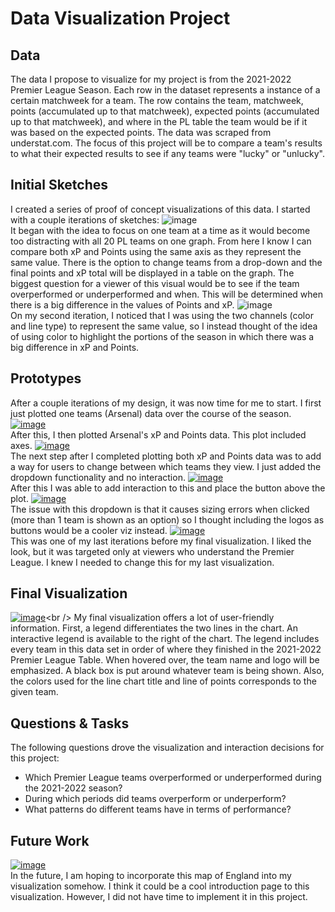# Data Visualization Project

## Data

The data I propose to visualize for my project is from the 2021-2022 Premier League Season. Each row in the dataset represents a instance of a certain matchweek for a team. The row contains the team, matchweek, points (accumulated up to that matchweek), expected points (accumulated up to that matchweek), and where in the PL table the team would be if it was based on the expected points. The data was scraped from understat.com. The focus of this project will be to compare a team's results to what their expected results to see if any teams were "lucky" or "unlucky".

## Initial Sketches

I created a series of proof of concept visualizations of this data. I started with a couple iterations of sketches:
![image](https://github.com/Diz138/PL-2021-2022-xPvsPoints/blob/master/images/sketch_iteration1.png)<br />
It began with the idea to focus on one team at a time as it would become too distracting with all 20 PL teams on one graph. From here I know I can compare both xP and Points using the same axis as they represent the same value. There is the option to change teams from a drop-down and the final points and xP total will be displayed in a table on the graph. The biggest question for a viewer of this visual would be to see if the team overperformed or underperformed and when. This will be determined when there is a big difference in the values of Points and xP. 
![image](https://github.com/Diz138/PL-2021-2022-xPvsPoints/blob/master/images/sketch_iteration2.png)<br />
On my second iteration, I noticed that I was using the two channels (color and line type) to represent the same value, so I instead thought of the idea of using color to highlight the portions of the season in which there was a big difference in xP and Points. 
## Prototypes
After a couple iterations of my design, it was now time for me to start. I first just plotted one teams (Arsenal) data over the course of the season.
[![image](https://github.com/Diz138/PL-2021-2022-xPvsPoints/blob/master/images/initialArsenalPlot.png)](https://vizhub.com/Diz138/bc89b191a0a845f6aaba0abc06cd5e00)<br />
After this, I then plotted Arsenal's xP and Points data. This plot included axes.
[![image](https://github.com/Diz138/PL-2021-2022-xPvsPoints/blob/master/images/secondIteration.png)](https://vizhub.com/Diz138/a4e0f29cf06d49b2bcb1574e61dde22e)<br />
The next step after I completed plotting both xP and Points data was to add a way for users to change between which teams they view. I just added the dropdown functionality and no interaction.
[![image](https://github.com/Diz138/PL-2021-2022-xPvsPoints/blob/master/images/thirdIteration.png)](https://vizhub.com/Diz138/511122bd5c154a24840e3d034febd282)<br />
After this I was able to add interaction to this and place the button above the plot.
[![image](https://github.com/Diz138/PL-2021-2022-xPvsPoints/blob/master/images/fourthIteration.png)](https://vizhub.com/Diz138/3ed0f744eab74924b87b8b5615011309)<br />
The issue with this dropdown is that it causes sizing errors when clicked (more than 1 team is shown as an option) so I thought including the logos as buttons would be a cooler viz instead.
[![image](https://github.com/Diz138/PL-2021-2022-xPvsPoints/blob/master/images/LineChartwithLogos.png)](https://vizhub.com/Diz138/db634275642f4c4d9498ac4f9780e5a8)<br />
This was one of my last iterations before my final visualization. I liked the look, but it was targeted only at viewers who understand the Premier League. I knew I needed to change this for my last visualization.
## Final Visualization
[![image](https://github.com/Diz138/PL-2021-2022-xPvsPoints/blob/master/images/finalviz.png)]([https://vizhub.com/Diz138/bc89b191a0a845f6aaba0abc06cd5e00](https://vizhub.com/Diz138/8ba924f9f568416d95fdbdc82e80e1f8))<br />
My final visualization offers a lot of user-friendly information. First, a legend differentiates the two lines in the chart. An interactive legend is available to the right of the chart. The legend includes every team in this data set in order of where they finished in the 2021-2022 Premier League Table. When hovered over, the team name and logo will be emphasized. A black box is put around whatever team is being shown. Also, the colors used for the line chart title and line of points corresponds to the given team.
## Questions & Tasks

The following questions drove the visualization and interaction decisions for this project:

 * Which Premier League teams overperformed or underperformed during the 2021-2022 season?
 * During which periods did teams overperform or underperform?
 * What patterns do different teams have in terms of performance?

## Future Work
[![image](https://github.com/Diz138/PL-2021-2022-xPvsPoints/blob/master/images/finalEnglandMap.png)]([(https://vizhub.com/Diz138/1c8820a5828f4107a59b0ae14760f93a)])<br />
In the future, I am hoping to incorporate this map of England into my visualization somehow. I think it could be a cool introduction page to this visualization. However, I did not have time to implement it in this project.
